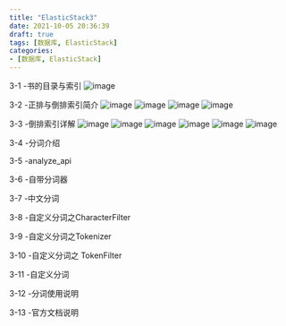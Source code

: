 ```yaml
---
title: "ElasticStack3"
date: 2021-10-05 20:36:39
draft: true
tags: [数据库, ElasticStack]
categories:
- [数据库, ElasticStack]
---
```



3-1 -书的目录与索引
![image](https://user-images.githubusercontent.com/21000558/135994660-414acd7d-6187-4b45-8888-39e16a8e290f.png)

3-2 -正排与倒排索引简介
![image](https://user-images.githubusercontent.com/21000558/135995069-72e826ba-ddc1-4188-a3dd-5818d38b482e.png)
![image](https://user-images.githubusercontent.com/21000558/135995119-284c4f3c-ada4-4c74-bb40-14d3ed3e8f08.png)
![image](https://user-images.githubusercontent.com/21000558/135995141-80181628-d67e-4392-8dec-0dfe12a699be.png)
![image](https://user-images.githubusercontent.com/21000558/135995018-1206078e-cc32-409b-be02-9a32e4b6bca0.png)

3-3 -倒排索引详解 
![image](https://user-images.githubusercontent.com/21000558/135995388-95357d71-26d9-413d-ae4c-cd0a4c9b7a26.png)
![image](https://user-images.githubusercontent.com/21000558/135995412-8b650aeb-6cb1-476a-882d-79d6aaff2ba0.png)
![image](https://user-images.githubusercontent.com/21000558/135995665-f26ccc51-f26a-4625-9585-1abfedf08322.png)
![image](https://user-images.githubusercontent.com/21000558/135996594-d4c5b8af-1614-4fcc-8218-42ba0fc5c468.png)
![image](https://user-images.githubusercontent.com/21000558/135996804-3903197e-d0df-4dea-95ac-ab6325af11c4.png)
![image](https://user-images.githubusercontent.com/21000558/135996995-23194031-d23f-496c-aaeb-451af12a5056.png)



3-4 -分词介绍

3-5 -analyze_api 

3-6 -自带分词器 

3-7 -中文分词 

3-8 -自定义分词之CharacterFilter 

3-9 -自定义分词之Tokenizer 

3-10 -自定义分词之 TokenFilter

3-11 -自定义分词

3-12 -分词使用说明

3-13 -官方文档说明 


